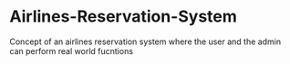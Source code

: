 # Airlines-Reservation-System
Concept of an airlines reservation system where the user and the admin can perform real world fucntions
